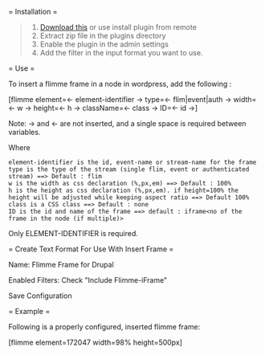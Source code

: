= Installation =
> 1. [Download this](https://github.com/mevango/flimme-wordpress-plugin/archive/master.zip)
        or use install plugin from remote
> 2. Extract zip file in the plugins directory
> 3. Enable the plugin in the admin settings
> 4. Add the filter in the input format you want to use.

= Use =

To insert a flimme frame in a node in wordpress, add the following :

 [flimme element=<- element-identifier -> type=<- flim|event|auth -> width=<- w -> height=<- h -> className=<- class -> ID=<- id ->]

Note: -> and <- are not inserted, and a single space is required between variables.

Where
 
	element-identifier is the id, event-name or stream-name for the frame
	type is the type of the stream (single flim, event or authenticated stream) ==> Default : flim
	w is the width as css declaration (%,px,em) ==> Default : 100%
    h is the height as css declaration (%,px,em). if height=100% the height will be adjusted while keeping aspect ratio ==> Default 100%
	class is a CSS class ==> Default : none
    ID is the id and name of the frame ==> default : iframe<no of the frame in the node (if multiple)>

Only ELEMENT-IDENTIFIER is required.

= Create Text Format For Use With Insert Frame =

Name: Flimme Frame for Drupal

Enabled Filters: Check "Include Flimme-iFrame"

Save Configuration

= Example =

Following is a properly configured, inserted flimme frame:

[flimme element=172047 width=98% height=500px]


 